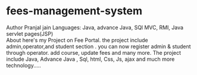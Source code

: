 # fees-management-system
Author Pranjal jain
Languages: Java, advance Java, SQl MVC, RMI, Java servlet pages(JSP)
<br>
About
here's my Project on Fee Portal. the project include admin,operator,and student section . you can now register admin & student through operator. add course, update fees and many more. The project include Java, Advance Java , Sql, html, Css, Js, ajax and much more technology.....
</br>
